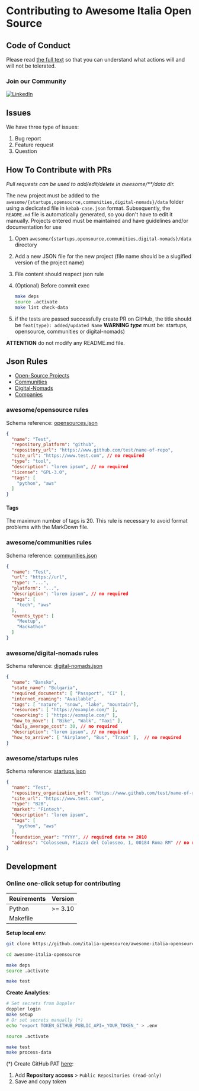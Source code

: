 # Contributing to Awesome Italia Open Source

## Code of Conduct

Please read [the full text](https://github.com/italia-opensource/awesome-italia-opensource/blob/main/CODE_OF_CONDUCT.md) so that you can understand what actions will and will not be tolerated.

### Join our Community

[![LinkedIn](https://img.shields.io/badge/Linkedin-0A66C2?style=for-the-badge&logo=linkedin&logoColor=white)](https://www.linkedin.com/company/italia-open-source)

## Issues

We have three type of issues:

1. Bug report
2. Feature request
3. Question

## How To Contribute with PRs

*Pull requests can be used to add/edit/delete in awesome/**/data dir.*

The new project must be added to the `awesome/{startups,opensource,communities,digital-nomads}/data` folder using a dedicated file in `kebab-case.json` format.
Subsequently, the `README.md` file is automatically generated, so you don't have to edit it manually.
Projects entered must be maintained and have guidelines and/or documentation for use

1. Open `awesome/{startups,opensource,communities,digital-nomads}/data` directory
2. Add a new JSON file for the new project (file name should be a slugified version of the project name)
3. File content should respect json rule
4. (Optional) Before commit exec

   ```bash
   make deps
   source .activate
   make lint check-data
   ```

5. if the tests are passed successfully create PR on GitHub, the title should be `feat(type): added/updated Name`
   **WARNING *type*** must be: startups, opensource, communities or digital-nomads)

**ATTENTION** do not modify any README.md file.

## Json Rules

- [Open-Source Projects](https://github.com/italia-opensource/awesome-italia-opensource/blob/main/CONTRIBUTING.md#awesomeopensource-rules)
- [Communities](https://github.com/italia-opensource/awesome-italia-opensource/blob/main/CONTRIBUTING.md#awesomecommunities-rules)
- [Digital-Nomads](https://github.com/italia-opensource/awesome-italia-opensource/blob/main/CONTRIBUTING.md#awesomedigital-nomads-rules)
- [Companies](https://github.com/italia-opensource/awesome-italia-opensource/blob/main/CONTRIBUTING.md#awesomestartups-rules)

### awesome/opensource rules

Schema reference: [opensources.json](https://github.com/italia-opensource/awesome-italia-opensource/blob/main/scheme/opensources.json)

```JSON
{
  "name": "Test",
  "repository_platform": "github",
  "repository_url": "https://www.github.com/test/name-of-repo",
  "site_url": "https://www.test.com", // no required
  "type": "tool",
  "description": "lorem ipsum", // no required
  "license": "GPL-3.0",
  "tags": [
    "python", "aws"
  ]
}
```

#### Tags

The maximum number of tags is 20. This rule is necessary to avoid format problems with the MarkDown file.

### awesome/communities rules

Schema reference: [communities.json](https://github.com/italia-opensource/awesome-italia-opensource/blob/main/scheme/communities.json)

```JSON
{
  "name": "Test",
  "url": "https://url",
  "type": "...",
  "platform": "...",
  "description": "lorem ipsum", // no required
  "tags": [
    "tech", "aws"
  ],
  "events_type": [
    "Meetup",
    "Hackathon"
  ]
}
```

### awesome/digital-nomads rules

Schema reference: [digital-nomads.json](https://github.com/italia-opensource/awesome-italia-opensource/blob/main/scheme/digital-nomads.json)

```JSON
{
  "name": "Bansko",
  "state_name": "Bulgaria",
  "required_documents": [ "Passport", "CI" ],
  "internet_roaming": "Available",
  "tags": [ "nature", "snow", "lake", "mountain"],
  "resources": [ "https://example.com/" ],
  "coworking": [ "https://exmaple.com/" ],
  "how_to_move": [ "Bike", "Walk", "Taxi" ],
  "daily_average_cost": 30, // no required
  "description": "lorem ipsum", // no required
  "how_to_arrive": [ "Airplane", "Bus", "Train" ],  // no required
}
```

### awesome/startups rules

Schema reference: [startups.json](https://github.com/italia-opensource/awesome-italia-opensource/blob/main/scheme/startups.json)

```JSON
{
  "name": "Test",
  "repository_organization_url": "https://www.github.com/test/name-of-repo", // no required
  "site_url": "https://www.test.com",
  "type": "B2B",
  "market": "Fintech",
  "description": "lorem ipsum",
  "tags": [
    "python", "aws"
  ],
  "foundation_year": "YYYY", // required data >= 2010
  "address": "Colosseum, Piazza del Colosseo, 1, 00184 Roma RM" // no required
}
```

## Development

### Online one-click setup for contributing

|Reuirements|Version|
|---|---|
|Python| >= 3.10|
|Makefile| |

**Setup local env**:

```bash
git clone https://github.com/italia-opensource/awesome-italia-opensource.git

cd awesome-italia-opensource

make deps
source .activate

make test
```

**Create Analytics**:

```bash
# Set secrets from Doppler
doppler login
make setup
# Or set secrets manually (*)
echo "export TOKEN_GITHUB_PUBLIC_API=_YOUR_TOKEN_" > .env

source .activate

make test
make process-data
```

(*) Create GitHub PAT [here](https://github.com/settings/tokens?type=beta):

  1. Add **Repository access** > `Public Repositories (read-only)`
  2. Save and copy token